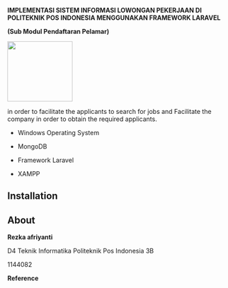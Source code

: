 **IMPLEMENTASI SISTEM INFORMASI LOWONGAN PEKERJAAN DI POLITEKNIK POS INDONESIA MENGGUNAKAN FRAMEWORK LARAVEL**

**(Sub Modul Pendaftaran Pelamar)**

<img src="./media/image1.png" width="147" height="136" />

in order to facilitate the applicants to search for jobs and Facilitate the company in order to obtain the required applicants.

-   Windows Operating System

-   MongoDB

-   Framework Laravel

-   XAMPP

Installation
------------

About
-----

**Rezka afriyanti**

D4 Teknik Informatika Politeknik Pos Indonesia 3B

1144082

**Reference**
